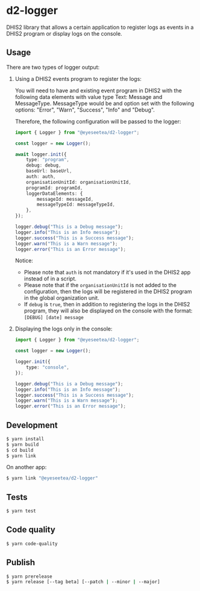 # d2-logger

DHIS2 library that allows a certain application to register logs as events in a DHIS2 program or display logs on the console.

## Usage

There are two types of logger output:

1. Using a DHIS2 events program to register the logs:

    You will need to have and existing event program in DHIS2 with the following data elements with value type Text: Message and MessageType. MessageType would be and option set with the following options: "Error", "Warn", "Success", "Info" and "Debug".

    Therefore, the following configuration will be passed to the logger:

    ```typescript
    import { Logger } from "@eyeseetea/d2-logger";

    const logger = new Logger();

    await logger.init({
        type: "program",
        debug: debug,
        baseUrl: baseUrl,
        auth: auth,
        organisationUnitId: organisationUnitId,
        programId: programId,
        loggerDataElements: {
            messageId: messageId,
            messageTypeId: messageTypeId,
        },
    });

    logger.debug("This is a Debug message");
    logger.info("This is an Info message");
    logger.success("This is a Success message");
    logger.warn("This is a Warn message");
    logger.error("This is an Error message");
    ```

    Notice:

    - Please note that `auth` is not mandatory if it's used in the DHIS2 app instead of in a script.
    - Please note that if the `organisationUnitId` is not added to the configuration, then the logs will be registered in the DHIS2 program in the global organization unit.
    - If `debug` is `true`, then in addition to registering the logs in the DHIS2 program, they will also be displayed on the console with the format: `[DEBUG] [date] message`

2. Displaying the logs only in the console:

    ```typescript
    import { Logger } from "@eyeseetea/d2-logger";

    const logger = new Logger();

    logger.init({
        type: "console",
    });

    logger.debug("This is a Debug message");
    logger.info("This is an Info message");
    logger.success("This is a Success message");
    logger.warn("This is a Warn message");
    logger.error("This is an Error message");
    ```

## Development

```bash
$ yarn install
$ yarn build
$ cd build
$ yarn link
```

On another app:

```bash
$ yarn link "@eyeseetea/d2-logger"
```

## Tests

```bash
$ yarn test
```

## Code quality

```bash
$ yarn code-quality
```

## Publish

```bash
$ yarn prerelease
$ yarn release [--tag beta] [--patch | --minor | --major]
```
